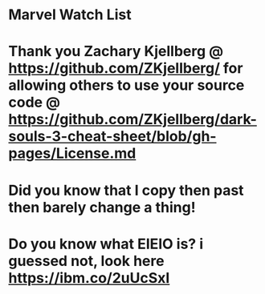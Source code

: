 # Marvel Watch List

# Thank you Zachary Kjellberg @ https://github.com/ZKjellberg/ for allowing others to use your source code @ https://github.com/ZKjellberg/dark-souls-3-cheat-sheet/blob/gh-pages/License.md

# Did you know that I copy then past then barely change a thing!

# Do you know what EIEIO is? i guessed not, look here https://ibm.co/2uUcSxI